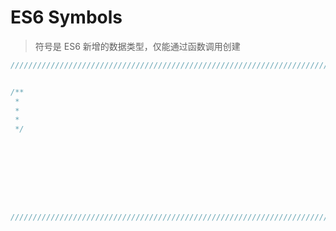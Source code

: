 # ES6 Symbols

> 符号是 ES6 新增的数据类型，仅能通过函数调用创建

``` javascript
///////////////////////////////////////////////////////////////////////////////////////////////////////////////////////


/**
 * 
 * 
 * 
 */









///////////////////////////////////////////////////////////////////////////////////////////////////////////////////////
```